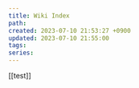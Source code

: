 ```yaml
---
title: Wiki Index
path: 
created: 2023-07-10 21:53:27 +0900
updated: 2023-07-10 21:55:00
tags: 
series: 
---
```


[[test]]

